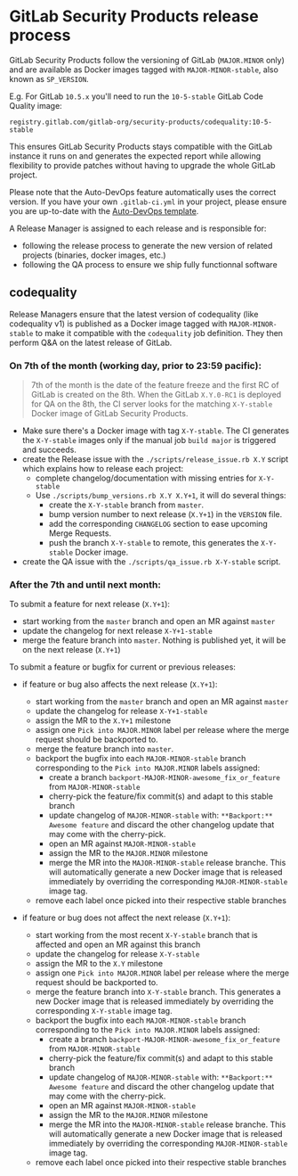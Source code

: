 # GitLab Security Products release process

GitLab Security Products follow the versioning of GitLab (`MAJOR.MINOR` only) and are available as Docker images tagged with `MAJOR-MINOR-stable`, also known as `SP_VERSION`.

E.g. For GitLab `10.5.x` you'll need to run the `10-5-stable` GitLab Code Quality image:

    registry.gitlab.com/gitlab-org/security-products/codequality:10-5-stable

This ensures GitLab Security Products stays compatible with the GitLab instance it runs on and generates the expected report while allowing flexibility to provide patches without having to upgrade the whole GitLab project.

Please note that the Auto-DevOps feature automatically uses the correct version. If you have your own `.gitlab-ci.yml` in your project, please ensure you are up-to-date with the [Auto-DevOps template](https://gitlab.com/gitlab-org/gitlab-ce/blob/master/lib/gitlab/ci/templates/Auto-DevOps.gitlab-ci.yml).

A Release Manager is assigned to each release and is responsible for:

- following the release process to generate the new version of related projects (binaries, docker images, etc.)
- following the QA process to ensure we ship fully functionnal software

## codequality

Release Managers ensure that the latest version of codequality (like codequality
v1) is published as a Docker image tagged with `MAJOR-MINOR-stable`
to make it compatible with the `codequality` job definition.
They then perform Q&A on the latest release of GitLab.

### On 7th of the month (working day, prior to 23:59 pacific):

> 7th of the month is the date of the feature freeze and the first RC of GitLab is created on the 8th. When the GitLab `X.Y.0-RC1` is deployed for QA on the 8th, the CI server looks for the matching `X-Y-stable` Docker image of GitLab Security Products.

* Make sure there's a Docker image with tag `X-Y-stable`.
  The CI generates the `X-Y-stable` images only if the manual job `build major` is triggered and succeeds.
* create the Release issue with the `./scripts/release_issue.rb X.Y` script which explains how to release each project:
    * complete changelog/documentation with missing entries for `X-Y-stable`
    * Use `./scripts/bump_versions.rb X.Y X.Y+1`, it will do several things:
      * create the `X-Y-stable` branch from `master`.
      * bump version number to next release (`X.Y+1`) in the `VERSION` file.
      * add the corresponding `CHANGELOG` section to ease upcoming Merge Requests.
      * push the branch `X-Y-stable` to remote, this generates the `X-Y-stable` Docker image.
* create the QA issue with the `./scripts/qa_issue.rb X-Y-stable` script.

### After the 7th and until next month:

To submit a feature for next release (`X.Y+1`):
  - start working from the `master` branch and open an MR against `master`
  - update the changelog for next release `X-Y+1-stable`
  - merge the feature branch into `master`. Nothing is published yet, it will be on the next release (`X.Y+1`)

To submit a feature or bugfix for current or previous releases:
  - if feature or bug also affects the next release (`X.Y+1`):
    - start working from the `master` branch and open an MR against `master`
    - update the changelog for release `X-Y+1-stable`
    - assign the MR to the `X.Y+1` milestone
    - assign one `Pick into MAJOR.MINOR` label per release where the merge request should be backported to.
    - merge the feature branch into `master`.
    - backport the bugfix into each `MAJOR-MINOR-stable` branch corresponding to the `Pick into MAJOR.MINOR` labels assigned:
      - create a branch `backport-MAJOR-MINOR-awesome_fix_or_feature` from `MAJOR-MINOR-stable`
      - cherry-pick the feature/fix commit(s) and adapt to this stable branch
      - update changelog of `MAJOR-MINOR-stable` with: `**Backport:** Awesome feature` and discard the other changelog update that may come with the cherry-pick.
      - open an MR against `MAJOR-MINOR-stable`
      - assign the MR to the `MAJOR.MINOR` milestone
      - merge the MR into the `MAJOR-MINOR-stable` release branche. This will automatically generate a new Docker image
      that is released immediately by overriding the corresponding `MAJOR-MINOR-stable` image tag.
    - remove each label once picked into their respective stable branches

  - if feature or bug does not affect the next release (`X.Y+1`):
    - start working from the most recent `X-Y-stable` branch that is affected and open an MR against this branch
    - update the changelog for release `X-Y-stable`
    - assign the MR to the `X.Y` milestone
    - assign one `Pick into MAJOR.MINOR` label per release where the merge request should be backported to.
    - merge the feature branch into `X-Y-stable` branch. This generates a new Docker image that is released immediately by overriding the corresponding `X-Y-stable` image tag.
    - backport the bugfix into each `MAJOR-MINOR-stable` branch corresponding to the `Pick into MAJOR.MINOR` labels assigned:
      - create a branch `backport-MAJOR-MINOR-awesome_fix_or_feature` from `MAJOR-MINOR-stable`
      - cherry-pick the feature/fix commit(s) and adapt to this stable branch
      - update changelog of `MAJOR-MINOR-stable` with: `**Backport:** Awesome feature` and discard the other changelog update that may come with the cherry-pick.
      - open an MR against `MAJOR-MINOR-stable`
      - assign the MR to the `MAJOR.MINOR` milestone
      - merge the MR into the `MAJOR-MINOR-stable` release branche. This will automatically generate a new Docker image
      that is released immediately by overriding the corresponding `MAJOR-MINOR-stable` image tag.
    - remove each label once picked into their respective stable branches
